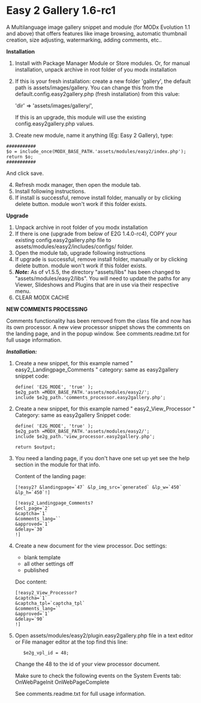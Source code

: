 # Easy 2 Gallery 1.6-rc1

A Multilanguage image gallery snippet and module (for MODx Evolution 1.1 and above) that offers features like image browsing, automatic thumbnail creation, size adjusting, watermarking, adding comments, etc..


**Installation**

1. Install with  Package Manager Module or Store modules.
   Or, for manual installation, unpack archive in root folder of you modx installation
2. If this is your fresh installation: create a new folder 'gallery', the default path is assets/images/gallery.
   You can change this from the default.config.easy2gallery.php (fresh installation) from this value:
   
   'dir' => 'assets/images/gallery/',
   
   If this is an upgrade, this module will use the existing config.easy2gallery.php values.
3. Create new module, name it anything (Eg: Easy 2 Gallery), type:
```
###########
$o = include_once(MODX_BASE_PATH.'assets/modules/easy2/index.php');
return $o;
###########
```
And click save.

4. Refresh modx manager, then open the module tab.
5. Install following instructions.
6. If install is successful, remove install folder, manually or by clicking delete button. module won't work if this folder exists.



**Upgrade**

1. Unpack archive in root folder of you modx installation
2. If there is one (upgrade from below of E2G 1.4.0-rc4), COPY your existing
            config.easy2gallery.php 
   file to 
            assets/modules/easy2/includes/configs/
   folder.
2. Open the module tab, upgrade following instructions
3. If upgrade is successful, remove install folder, manually or by clicking delete button. module won't work if this folder exists.
4. **_Note:_** As of v1.5.5, the directory "assets/libs" has been changed to "assets/modules/easy2/libs".
   You will need to update the paths for any Viewer, Slideshows and Plugins that are in use via their respective menu.  
5. CLEAR MODX CACHE


**NEW COMMENTS PROCESSING**

Comments functionality has been removed from the class file and now has its own processor.
A new view processor snippet shows the comments on the landing page, and in the popup window.
See comments.readme.txt for full usage information.

***Installation:***

1. Create a new snippet, for this example named " easy2_Landingpage_Comments "
   category: same as easy2gallery
   snippet code:
   ```
   define( 'E2G_MODE', 'true' );
   $e2g_path =MODX_BASE_PATH.'assets/modules/easy2/';
   include $e2g_path.'comments_processor.easy2gallery.php';
   ```

2. Create a new snippet, for this example named " easy2_View_Processor "
   Category: same as easy2gallery
   Snippet code:
   ```
   define( 'E2G_MODE', 'true' );
   $e2g_path =MODX_BASE_PATH.'assets/modules/easy2/';
   include $e2g_path.'view_processor.easy2gallery.php';

   return $output;
   ```

3. You need a landing page, if you don't have one set up yet see the help section in the module for that info.
   
   Content of the landing page:
    ```  
   [!easy2? &landingpage=`47` &lp_img_src=`generated` &lp_w=`450` &lp_h=`450`!]
   ```
   ```
   [!easy2_Landingpage_Comments?
   &ecl_page=`2`
   &captcha=`1`
   &comments_lang=``
   &approved=`1`
   &delay=`30`
   !]
   ```

4. Create a new document for the view processor.
   Doc settings:
     - blank template
     - all other settings off
     - published
   
   Doc content:
   ```
   [!easy2_View_Processor?
   &captcha=`1`
   &captcha_tpl=`captcha_tpl`
   &comments_lang=``
   &approved=`1`
   &delay=`90`
   !]
   ```

5. Open assets/modules/easy2/plugin.easy2gallery.php file in a text editor or
   File manager editor at the top find this line:
   ```
      $e2g_vpl_id = 48;
   ```
   Change the 48 to the id of your view processor document.
   
   Make sure to check the following events on the System Events tab:
      OnWebPageInit
      OnWebPageComplete

   See comments.readme.txt for full usage information.
